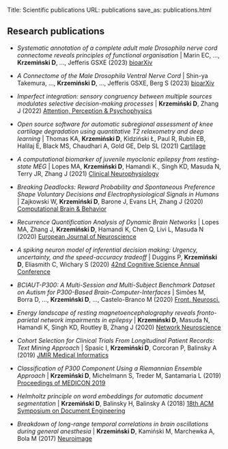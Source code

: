 Title: Scientific publications
URL: publications
save_as: publications.html

## <i class="fas fa-atom"></i> Research publications

- *Systematic annotation of a complete adult male Drosophila nerve cord connectome reveals principles of functional organisation* | Marin EC, ..., **Krzemiński D**, ..., Jefferis GSXE (2023) <a href="https://www.biorxiv.org/content/10.1101/2023.06.05.543407v1.abstract" target="_blank">bioarXiv</a>

- *A Connectome of the Male Drosophila Ventral Nerve Cord* | Shin-ya Takemura, ..., **Krzemiński D**, ..., Jefferis GSXE, Berg S (2023) <a href="https://www.biorxiv.org/content/10.1101/2023.06.05.543757v1.abstract" target="_blank">bioarXiv</a>

- *Imperfect integration: sensory congruency between multiple sources modulates selective decision-making processes* | **Krzemiński D**, Zhang J (2022) <a href="http://dx.doi.org/10.3758/s13414-021-02434-7" target="_blank">Attention, Perception & Psychophysics</a>

- *Open source software for automatic subregional assessment of knee cartilage degradation using quantitative T2 relaxometry and deep learning* | Thomas KA, **Krzemiński D**, Kidziński Ł, Paul R, Rubin EB, Halilaj E, Black MS, Chaudhari A, Gold GE, Delp SL (2021) <a href="https://journals.sagepub.com/doi/10.1177/19476035211042406" target="_blank">Cartilage</a>

- *A computational biomarker of juvenile myoclonic epilepsy from resting-state MEG* | Lopes MA, **Krzemiński D**, Hamandi K., Singh KD, Masuda N, Terry JR, Zhang J (2021) <a href="https://doi.org/10.1101/2020.05.18.20102681" target="_blank">Clinical Neurophysiology</a>

- *Breaking Deadlocks: Reward Probability and Spontaneous Preference Shape Voluntary Decisions and Electrophysiological Signals in Humans* | 
Zajkowski W, **Krzemiński D**, Barone J, Evans LH, Zhang J (2020) 
<a href="https://link.springer.com/article/10.1007/s42113-020-00096-6" target="_blank">Computational Brain & Behavior</a>

- *Recurrence Quantification Analysis of Dynamic Brain Networks* | 
Lopes MA, Zhang J, **Krzemiński D**, Hamandi K, Chen Q, Livi L, Masuda N (2020) 
<a href="https://onlinelibrary.wiley.com/doi/full/10.1111/ejn.14960" target="_blank">European Journal of Neuroscience</a>

- *A spiking neuron model of inferential decision making: Urgency, uncertainty, and the speed-accuracy tradeoff* | Duggins P, **Krzemiński D**, Eliasmith C, Wichary S (2020) <a href="http://compneuro.uwaterloo.ca/files/publications/duggins.2020.pdf" target="_blank">42nd Cognitive Science Annual Conference</a> 

- *BCIAUT-P300: A Multi-Session and Multi-Subject Benchmark Dataset on Autism for P300-Based Brain-Computer-Interfaces* | Simões M, Borra D, ..., **Krzemiński D**,  ..., Castelo-Branco M (2020) 
<a href="https://www.frontiersin.org/articles/10.3389/fnins.2020.568104/full" target="_blank">Front. Neurosci.</a>

- *Energy landscape of resting magnetoencephalography reveals fronto-parietal network impairments in epilepsy* | 
**Krzemiński D**, Masuda N, Hamandi K, Singh KD, Routley B, Zhang J (2020) 
<a href="https://www.mitpressjournals.org/doi/abs/10.1162/netn_a_00125" target="_blank">Network Neuroscience</a>

- *Cohort Selection for Clinical Trials From Longitudinal Patient Records: Text Mining Approach* | 
Spasic I, **Krzemiński D**, Corcoran P, Balinsky A (2019) 
<a href="https://medinform.jmir.org/2019/4/e15980/" target="_blank">JMIR Medical Informatics</a>

- *Classification of P300 Component Using a Riemannian Ensemble Approach* | 
**Krzemiński D**, Michelmann S, Treder M, Santamaria L (2019) 
<a href="https://link.springer.com/chapter/10.1007/978-3-030-31635-8_229" target="_blank">Proceedings of MEDICON 2019</a>

- *Helmholtz principle on word embeddings for automatic document segmentation* | 
**Krzemiński D**, Balinsky H, Balinsky A (2018) 
<a href="https://dl.acm.org/doi/abs/10.1145/3209280.3229103" target="_blank">18th ACM Symposium on Document Engineering</a>

- *Breakdown of long-range temporal correlations in brain oscillations during general anesthesia* | **Krzemiński D**, Kamiński M, Marchewka A, Bola M (2017) 
<a href="https://www.sciencedirect.com/science/article/pii/S1053811917306158" target="_blank">Neuroimage</a>
